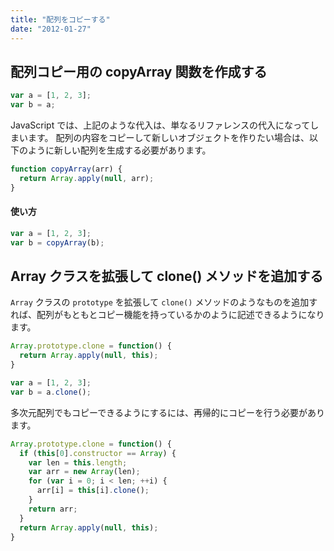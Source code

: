 ```yaml
---
title: "配列をコピーする"
date: "2012-01-27"
---
```


配列コピー用の copyArray 関数を作成する
----

```javascript
var a = [1, 2, 3];
var b = a;
```

JavaScript では、上記のような代入は、単なるリファレンスの代入になってしまいます。
配列の内容をコピーして新しいオブジェクトを作りたい場合は、以下のように新しい配列を生成する必要があります。

```javascript
function copyArray(arr) {
  return Array.apply(null, arr);
}
```

#### 使い方

```javascript
var a = [1, 2, 3];
var b = copyArray(b);
```


Array クラスを拡張して clone() メソッドを追加する
----

`Array` クラスの `prototype` を拡張して `clone()` メソッドのようなものを追加すれば、配列がもともとコピー機能を持っているかのように記述できるようになります。

```javascript
Array.prototype.clone = function() {
  return Array.apply(null, this);
}

var a = [1, 2, 3];
var b = a.clone();
```

多次元配列でもコピーできるようにするには、再帰的にコピーを行う必要があります。

```javascript
Array.prototype.clone = function() {
  if (this[0].constructor == Array) {
    var len = this.length;
    var arr = new Array(len);
    for (var i = 0; i < len; ++i) {
      arr[i] = this[i].clone();
    }
    return arr;
  }
  return Array.apply(null, this);
}
```

